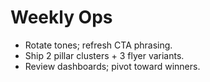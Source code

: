 # Weekly Ops
- Rotate tones; refresh CTA phrasing.
- Ship 2 pillar clusters + 3 flyer variants.
- Review dashboards; pivot toward winners.
